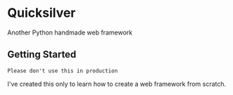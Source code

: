# Quicksilver

Another Python handmade web framework

## Getting Started

```Please don't use this in production```

I've created this only to learn how to create a web framework from scratch.